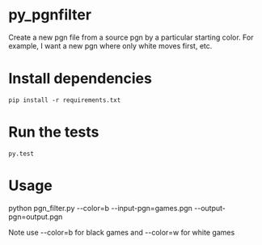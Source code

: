 # py_pgnfilter
Create a new pgn file from a source pgn by a particular starting color.  For example, I want a 
new pgn where only white moves first, etc.

# Install dependencies
`pip install -r requirements.txt`

# Run the tests
`py.test`

# Usage
python pgn_filter.py --color=b --input-pgn=games.pgn --output-pgn=output.pgn

Note use --color=b for black games and --color=w for white games
